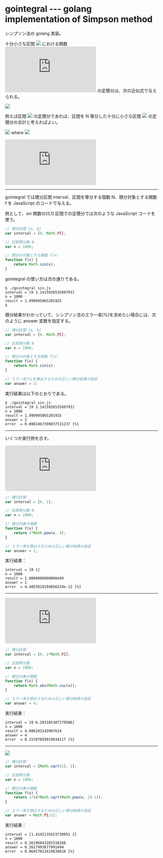 # gointegral --- golang implementation of Simpson method

シンプソン法の golang 実装。

十分小さな区間 ![](https://latex.codecogs.com/gif.latex?[x_i,x_{i+1}]) における関数 ![](https://latex.codecogs.com/gif.latex?f(x)) の定積分は、次の近似式で与えられる。

![](https://latex.codecogs.com/gif.latex?\int_{x_i}^{x_{i&plus;1}}f(x)dx\approx\frac{1}{6}(x_{i&plus;1}-x_i)(f(x_i)&plus;4f(\frac{x_i&plus;x_{i&plus;1}}{2})&plus;f(x_{i&plus;1})))

例えば区間 ![](https://latex.codecogs.com/gif.latex?[a,b]) の定積分であれば、区間を N 等分した十分に小さな区間 ![](https://latex.codecogs.com/gif.latex?[x_i,x_{i+1}]) の定積分の合計と考えればよい。

![](https://latex.codecogs.com/gif.latex?x_i=a&plus;\frac{b-a}{N}i) where ![](https://latex.codecogs.com/gif.latex?(0\leq{i}<N))

![](https://latex.codecogs.com/gif.latex?%5Cint_%7Ba%7D%5E%7Bb%7Df%28x%29dx%5Capprox%5Csum_%7Bi%3D0%7D%5E%7BN-1%7D%5Cleft%5C%7B%5Cfrac%7B1%7D%7B6%7D%28x_%7Bi&plus;1%7D-x_i%29%28f%28x_i%29&plus;4f%28%5Cfrac%7Bx_i&plus;x_%7Bi&plus;1%7D%7D%7B2%7D%29&plus;f%28x_%7Bi&plus;1%7D%29%29%5Cright%5C%7D)

----

gointegral では積分区間 interval、区間を等分する個数 N、積分対象とする関数 f を JavaScript のコードで与える。

例として、sin 関数の[0,1] 区間での定積分では次のような JavaScript コードを使う。

```javascript
// 積分区間 [a, b]
var interval = [0, Math.PI];

// 区間等分数 N
var n = 1000;

// 積分の対象とする関数 f(x)
function f(x) {
    return Math.sin(x);
}
```

gointegral の使い方は次の通りである。 

```
$ ./gointegral sin.js
interval = [0 3.141592653589793]
n = 1000
result = 1.999995065201925
$ 
```

積分結果がわかっていて、シンプソン法のエラー率[%]を求めたい場合には、次のように answer 変数を指定する。

```javascript
// 積分区間 [a, b]
var interval = [0, Math.PI];

// 区間等分数 N
var n = 1000;

// 積分の対象とする関数 f(x)
function f(x) {
    return Math.sin(x);
}

// エラー率[%]を算出するための正しい積分結果の指定 
var answer = 2;
```

実行結果は以下のとおりである。

```
$ ./gointegral sin.js
interval = [0 3.141592653589793]
n = 1000
result = 1.999995065201925
answer = 2
error  = 0.0002467399037531237 [%]
```

----
いくつか実行例を示す。

![](https://latex.codecogs.com/gif.latex?I%3D%5Cint_%7B0%7D%5E%7B1%7D5x%5E4dx)

```javascript
// 積分区間
var interval = [0, 1];

// 区間等分数 N
var n = 1000;

// 積分対象の関数
function f(x) {
    return 5*Math.pow(x, 4);
}

// エラー率を算出するための正しい積分結果の指定 
var answer = 1;
```

実行結果：

```
interval = [0 1]
n = 1000
result = 1.0000000000000449
answer = 1
error  = 4.4853010194856324e-12 [%]
```

----
![](https://latex.codecogs.com/gif.latex?I%3D%5Cint_%7B0%7D%5E%7B2%5Cpi%7D%7C%5Ccos%28x%29%7Cdx)

```javascript
// 積分区間
var interval = [0, 2*Math.PI];

// 区間等分数
var n = 1000;

// 積分対象の関数
function f(x) {
    return Math.abs(Math.cos(x));
}

// エラー率を算出するための正しい積分結果の指定 
var answer = 4;
```

実行結果：

```
interval = [0 6.283185307179586]
n = 1000
result = 4.006283143967614
answer = 4
error  = 0.15707859919034117 [%]
```

----

![](https://latex.codecogs.com/gif.latex?I=\int_{\sqrt{2}}^2\left(\frac{1}{x\sqrt{x^2-1}}\right)dx)

```javascript
// 積分区間
var interval = [Math.sqrt(2), 2];

// 区間等分数
var n = 1000;

// 積分対象の関数
function f(x) {
    return 1/(x*Math.sqrt(Math.pow(x, 2)-1));
}

// エラー率を算出するための正しい積分結果の指定 
var answer = Math.PI/12;
```

実行結果：

```
interval = [1.4142135623730951 2]
n = 1000
result = 0.26196843201518166
answer = 0.2617993877991494
error  = 0.06457013419830616 [%]
```

